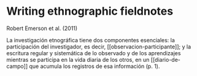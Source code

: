 # Writing ethnographic fieldnotes
Robert Emerson et al. (2011)

La investigación etnográfica tiene dos componentes esenciales: la participación del investigador, es decir, [[observacion-participante]]; y la escritura regular y sistemática de lo observado y de los aprendizajes mientras se participa en la vida diaria de los otros, en un [[diario-de-campo]] que acumula los registros de esa información (p. 1).
